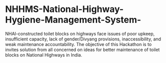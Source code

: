 # NHHMS-National-Highway-Hygiene-Management-System-
NHAI-constructed toilet blocks on highways face issues of poor upkeep, insufficient capacity, lack of gender/Divyang provisions, inaccessibility, and weak maintenance accountability. The objective of this Hackathon is to invites solution from all concerned on ideas for better maintenance of toilet blocks on National Highways in India.​

